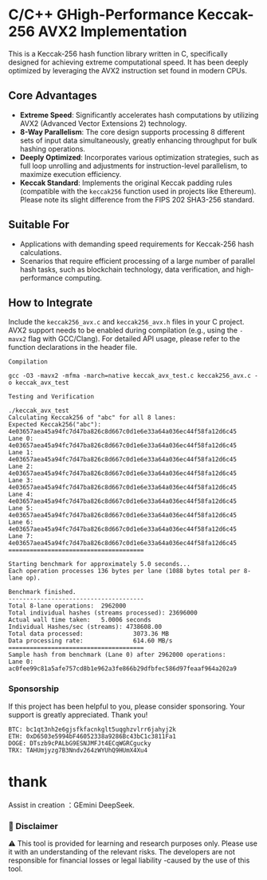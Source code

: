 # C/C++ GHigh-Performance Keccak-256 AVX2 Implementation

This is a Keccak-256 hash function library written in C, specifically designed for achieving extreme computational speed. It has been deeply optimized by leveraging the AVX2 instruction set found in modern CPUs.

## Core Advantages

*   **Extreme Speed**: Significantly accelerates hash computations by utilizing AVX2 (Advanced Vector Extensions 2) technology.
*   **8-Way Parallelism**: The core design supports processing 8 different sets of input data simultaneously, greatly enhancing throughput for bulk hashing operations.
*   **Deeply Optimized**: Incorporates various optimization strategies, such as full loop unrolling and adjustments for instruction-level parallelism, to maximize execution efficiency.
*   **Keccak Standard**: Implements the original Keccak padding rules (compatible with the `keccak256` function used in projects like Ethereum). Please note its slight difference from the FIPS 202 SHA3-256 standard.

## Suitable For

*   Applications with demanding speed requirements for Keccak-256 hash calculations.
*   Scenarios that require efficient processing of a large number of parallel hash tasks, such as blockchain technology, data verification, and high-performance computing.

## How to Integrate

Include the `keccak256_avx.c` and `keccak256_avx.h` files in your C project. AVX2 support needs to be enabled during compilation (e.g., using the `-mavx2` flag with GCC/Clang). For detailed API usage, please refer to the function declarations in the header file.


```
Compilation

gcc -O3 -mavx2 -mfma -march=native keccak_avx_test.c keccak256_avx.c -o keccak_avx_test

Testing and Verification

./keccak_avx_test
Calculating Keccak256 of "abc" for all 8 lanes:
Expected Keccak256("abc"): 4e03657aea45a94fc7d47ba826c8d667c0d1e6e33a64a036ec44f58fa12d6c45
Lane 0: 4e03657aea45a94fc7d47ba826c8d667c0d1e6e33a64a036ec44f58fa12d6c45
Lane 1: 4e03657aea45a94fc7d47ba826c8d667c0d1e6e33a64a036ec44f58fa12d6c45
Lane 2: 4e03657aea45a94fc7d47ba826c8d667c0d1e6e33a64a036ec44f58fa12d6c45
Lane 3: 4e03657aea45a94fc7d47ba826c8d667c0d1e6e33a64a036ec44f58fa12d6c45
Lane 4: 4e03657aea45a94fc7d47ba826c8d667c0d1e6e33a64a036ec44f58fa12d6c45
Lane 5: 4e03657aea45a94fc7d47ba826c8d667c0d1e6e33a64a036ec44f58fa12d6c45
Lane 6: 4e03657aea45a94fc7d47ba826c8d667c0d1e6e33a64a036ec44f58fa12d6c45
Lane 7: 4e03657aea45a94fc7d47ba826c8d667c0d1e6e33a64a036ec44f58fa12d6c45
======================================

Starting benchmark for approximately 5.0 seconds...
Each operation processes 136 bytes per lane (1088 bytes total per 8-lane op).

Benchmark finished.
--------------------------------------
Total 8-lane operations:  2962000
Total individual hashes (streams processed): 23696000
Actual wall time taken:   5.0006 seconds
Individual Hashes/sec (streams): 4738608.00
Total data processed:              3073.36 MB
Data processing rate:              614.60 MB/s
======================================
Sample hash from benchmark (Lane 0) after 2962000 operations:
Lane 0: ac0fee99c81a5afe757cd8b1e962a3fe866b29dfbfec586d97feaaf964a202a9
```



### Sponsorship
If this project has been helpful to you, please consider sponsoring. Your support is greatly appreciated. Thank you!
```
BTC: bc1qt3nh2e6gjsfkfacnkglt5uqghzvlrr6jahyj2k
ETH: 0xD6503e5994bF46052338a9286Bc43bC1c3811Fa1
DOGE: DTszb9cPALbG9ESNJMFJt4ECqWGRCgucky
TRX: TAHUmjyzg7B3Nndv264zWYUhQ9HUmX4Xu4
```
# thank

Assist in creation ：GEmini DeepSeek.

### 📜 Disclaimer
⚠️ This tool is provided for learning and research purposes only. Please use it with an understanding of the relevant risks. The developers are not responsible for financial losses or legal liability -caused by the use of this tool.

